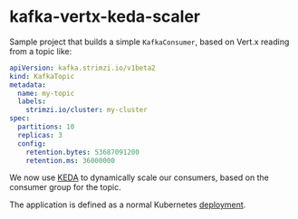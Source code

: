# kafka-vertx-keda-scaler

Sample project that builds a simple `KafkaConsumer`, based on Vert.x reading from a topic like:

```yaml
apiVersion: kafka.strimzi.io/v1beta2
kind: KafkaTopic
metadata:
  name: my-topic
  labels:
    strimzi.io/cluster: my-cluster
spec:
  partitions: 10
  replicas: 3
  config:
    retention.bytes: 53687091200
    retention.ms: 36000000
```

We now use [KEDA](./keda-scalers.yaml) to dynamically scale our consumers, based on the consumer group for the topic.

The application is defined as a normal Kubernetes [deployment](./k8s.yaml).



